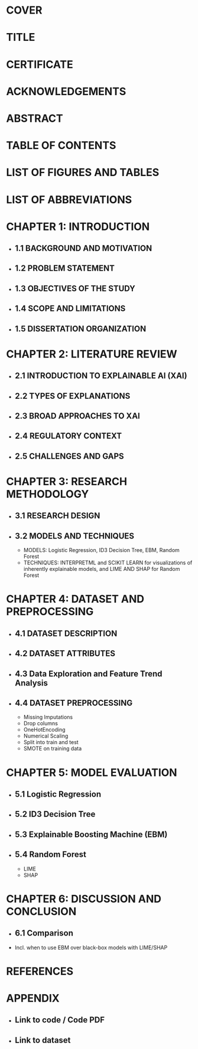 # COVER
# TITLE
# CERTIFICATE
# ACKNOWLEDGEMENTS
# ABSTRACT
# TABLE OF CONTENTS
# LIST OF FIGURES AND TABLES
# LIST OF ABBREVIATIONS
# CHAPTER 1: INTRODUCTION
- ## 1.1 BACKGROUND AND MOTIVATION
- ## 1.2 PROBLEM STATEMENT
- ## 1.3 OBJECTIVES OF THE STUDY
- ## 1.4 SCOPE AND LIMITATIONS
- ## 1.5 DISSERTATION ORGANIZATION
# CHAPTER 2: LITERATURE REVIEW 
- ## 2.1 INTRODUCTION TO EXPLAINABLE AI (XAI) 
- ## 2.2 TYPES OF EXPLANATIONS
- ## 2.3 BROAD APPROACHES TO XAI
- ## 2.4 REGULATORY CONTEXT 
- ## 2.5 CHALLENGES AND GAPS
# CHAPTER 3: RESEARCH METHODOLOGY
- ## 3.1 RESEARCH DESIGN
- ## 3.2 MODELS AND TECHNIQUES
    + MODELS: Logistic Regression, ID3 Decision Tree, EBM, Random Forest
    + TECHNIQUES: INTERPRETML and SCIKIT LEARN for visualizations of inherently explainable models, and LIME AND SHAP for Random Forest
# CHAPTER 4: DATASET AND PREPROCESSING
- ## 4.1 DATASET DESCRIPTION
- ## 4.2 DATASET ATTRIBUTES
- ## 4.3 Data Exploration and Feature Trend Analysis
- ## 4.4 DATASET PREPROCESSING
    + Missing Imputations
    + Drop columns
    + OneHotEncoding
    + Numerical Scaling
    + Split into train and test
    + SMOTE on training data
# CHAPTER 5: MODEL EVALUATION
- ## 5.1 Logistic Regression
- ## 5.2 ID3 Decision Tree
- ## 5.3 Explainable Boosting Machine (EBM)
- ## 5.4 Random Forest
    + LIME
    + SHAP
# CHAPTER 6: DISCUSSION AND CONCLUSION
- ## 6.1 Comparison
- Incl. when to use EBM over black-box models with LIME/SHAP

# REFERENCES 
# APPENDIX 
- ## Link to code / Code PDF
- ## Link to dataset
